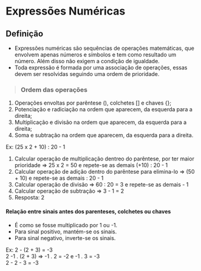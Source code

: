 # Expressões Numéricas

## Definição
* Expressões numéricas são sequências de operações matemáticas, que envolvem apenas números e símbolos e tem como resultado um número. Além disso não exigem a condição de igualdade.
* Toda expressão é formada por uma associação de operações, essas devem ser resolvidas seguindo uma ordem de prioridade.

> ### Ordem das operações
1. Operações envoltas por parêntese (), colchetes [] e chaves {};
2. Potenciação e radiciação na ordem que aparecem, da esquerda para a direita;
3. Multiplicação e divisão na ordem que aparecem, da esquerda para a direita;
4. Soma e subtração na ordem que aparecem, da esquerda para a direita.

Ex: (25 x 2 + 10) : 20 - 1
1. Calcular operação de multiplicação dentreo do parêntese, por ter maior prioridade => 25 x 2 = 50 e repete-se as demais (+10) : 20 - 1
2. Calcular operação de adição dentro do parêntese para elimina-lo => (50 + 10) e repete-se as demais : 20 - 1
3. Calcular operação de divisão => 60 : 20 = 3 e repete-se as demais - 1
4. Calcular operação de subtração => 3 - 1 = 2
5. Resposta: 2

#### Relação entre sinais antes dos parenteses, colchetes ou chaves
* É como se fosse multiplicado por 1 ou -1.
* Para sinal positivo, mantém-se os sinais.
* Para sinal negativo, inverte-se os sinais.

Ex: 2 - (2 + 3) = -3  
2 -1 . (2 + 3) => -1 . 2 = -2 e -1 . 3 = -3  
2 - 2 - 3 = -3